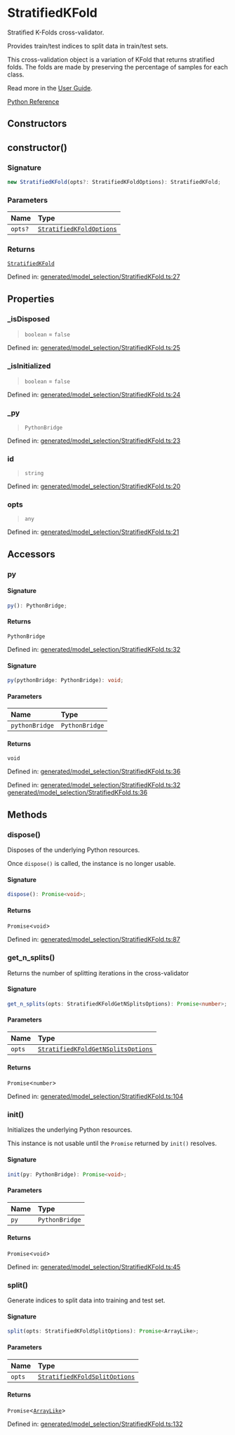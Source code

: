 # StratifiedKFold

Stratified K-Folds cross-validator.

Provides train/test indices to split data in train/test sets.

This cross-validation object is a variation of KFold that returns stratified folds. The folds are made by preserving the percentage of samples for each class.

Read more in the [User Guide](../cross_validation.html#stratified-k-fold).

[Python Reference](https://scikit-learn.org/stable/modules/generated/sklearn.model_selection.StratifiedKFold.html)

## Constructors

## constructor()

### Signature

```ts
new StratifiedKFold(opts?: StratifiedKFoldOptions): StratifiedKFold;
```

### Parameters

| Name | Type |
| :------ | :------ |
| `opts?` | [`StratifiedKFoldOptions`](../interfaces/StratifiedKFoldOptions.md) |

### Returns

[`StratifiedKFold`](StratifiedKFold.md)

Defined in:  [generated/model\_selection/StratifiedKFold.ts:27](https://github.com/transitive-bullshit/scikit-learn-ts/blob/122b3c0/packages/sklearn/src/generated/model_selection/StratifiedKFold.ts#L27)

## Properties

### \_isDisposed

> `boolean`  = `false`

Defined in:  [generated/model\_selection/StratifiedKFold.ts:25](https://github.com/transitive-bullshit/scikit-learn-ts/blob/122b3c0/packages/sklearn/src/generated/model_selection/StratifiedKFold.ts#L25)

### \_isInitialized

> `boolean`  = `false`

Defined in:  [generated/model\_selection/StratifiedKFold.ts:24](https://github.com/transitive-bullshit/scikit-learn-ts/blob/122b3c0/packages/sklearn/src/generated/model_selection/StratifiedKFold.ts#L24)

### \_py

> `PythonBridge`

Defined in:  [generated/model\_selection/StratifiedKFold.ts:23](https://github.com/transitive-bullshit/scikit-learn-ts/blob/122b3c0/packages/sklearn/src/generated/model_selection/StratifiedKFold.ts#L23)

### id

> `string`

Defined in:  [generated/model\_selection/StratifiedKFold.ts:20](https://github.com/transitive-bullshit/scikit-learn-ts/blob/122b3c0/packages/sklearn/src/generated/model_selection/StratifiedKFold.ts#L20)

### opts

> `any`

Defined in:  [generated/model\_selection/StratifiedKFold.ts:21](https://github.com/transitive-bullshit/scikit-learn-ts/blob/122b3c0/packages/sklearn/src/generated/model_selection/StratifiedKFold.ts#L21)

## Accessors

### py

#### Signature

```ts
py(): PythonBridge;
```

#### Returns

`PythonBridge`

Defined in:  [generated/model\_selection/StratifiedKFold.ts:32](https://github.com/transitive-bullshit/scikit-learn-ts/blob/122b3c0/packages/sklearn/src/generated/model_selection/StratifiedKFold.ts#L32)

#### Signature

```ts
py(pythonBridge: PythonBridge): void;
```

#### Parameters

| Name | Type |
| :------ | :------ |
| `pythonBridge` | `PythonBridge` |

#### Returns

`void`

Defined in:  [generated/model\_selection/StratifiedKFold.ts:36](https://github.com/transitive-bullshit/scikit-learn-ts/blob/122b3c0/packages/sklearn/src/generated/model_selection/StratifiedKFold.ts#L36)

Defined in:  [generated/model\_selection/StratifiedKFold.ts:32](https://github.com/transitive-bullshit/scikit-learn-ts/blob/122b3c0/packages/sklearn/src/generated/model_selection/StratifiedKFold.ts#L32) [generated/model\_selection/StratifiedKFold.ts:36](https://github.com/transitive-bullshit/scikit-learn-ts/blob/122b3c0/packages/sklearn/src/generated/model_selection/StratifiedKFold.ts#L36)

## Methods

### dispose()

Disposes of the underlying Python resources.

Once `dispose()` is called, the instance is no longer usable.

#### Signature

```ts
dispose(): Promise<void>;
```

#### Returns

`Promise`\<`void`\>

Defined in:  [generated/model\_selection/StratifiedKFold.ts:87](https://github.com/transitive-bullshit/scikit-learn-ts/blob/122b3c0/packages/sklearn/src/generated/model_selection/StratifiedKFold.ts#L87)

### get\_n\_splits()

Returns the number of splitting iterations in the cross-validator

#### Signature

```ts
get_n_splits(opts: StratifiedKFoldGetNSplitsOptions): Promise<number>;
```

#### Parameters

| Name | Type |
| :------ | :------ |
| `opts` | [`StratifiedKFoldGetNSplitsOptions`](../interfaces/StratifiedKFoldGetNSplitsOptions.md) |

#### Returns

`Promise`\<`number`\>

Defined in:  [generated/model\_selection/StratifiedKFold.ts:104](https://github.com/transitive-bullshit/scikit-learn-ts/blob/122b3c0/packages/sklearn/src/generated/model_selection/StratifiedKFold.ts#L104)

### init()

Initializes the underlying Python resources.

This instance is not usable until the `Promise` returned by `init()` resolves.

#### Signature

```ts
init(py: PythonBridge): Promise<void>;
```

#### Parameters

| Name | Type |
| :------ | :------ |
| `py` | `PythonBridge` |

#### Returns

`Promise`\<`void`\>

Defined in:  [generated/model\_selection/StratifiedKFold.ts:45](https://github.com/transitive-bullshit/scikit-learn-ts/blob/122b3c0/packages/sklearn/src/generated/model_selection/StratifiedKFold.ts#L45)

### split()

Generate indices to split data into training and test set.

#### Signature

```ts
split(opts: StratifiedKFoldSplitOptions): Promise<ArrayLike>;
```

#### Parameters

| Name | Type |
| :------ | :------ |
| `opts` | [`StratifiedKFoldSplitOptions`](../interfaces/StratifiedKFoldSplitOptions.md) |

#### Returns

`Promise`\<[`ArrayLike`](../types/ArrayLike.md)\>

Defined in:  [generated/model\_selection/StratifiedKFold.ts:132](https://github.com/transitive-bullshit/scikit-learn-ts/blob/122b3c0/packages/sklearn/src/generated/model_selection/StratifiedKFold.ts#L132)
